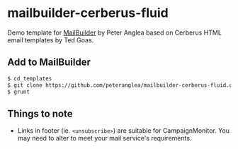 # mailbuilder-cerberus-fluid

Demo template for [MailBuilder](https://github.com/peteranglea/MailBuilder) by Peter Anglea based on Cerberus HTML email templates by Ted Goas.

## Add to MailBuilder
```bash
$ cd templates
$ git clone https://github.com/peteranglea/mailbuilder-cerberus-fluid.git
$ grunt
```

## Things to note
* Links in footer (ie. `<unsubscribe>`) are suitable for CampaignMonitor. You may need to alter to meet your mail service's requirements.
